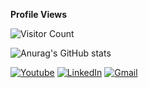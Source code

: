**Profile Views**

![Visitor Count](https://profile-counter.glitch.me/{melihbodr}/count.svg)

![Anurag's GitHub stats](https://github-readme-stats.vercel.app/api?username=melihbodr&show_icons=true&theme=white)

[<img alt="Youtube" src="https://img.shields.io/badge/Youtube%20-%23FF0000.svg?&style=for-the-badge&logo=YouTube&logoColor=white"/>](https://www.youtube.com/channel/UCtvccweD3LKUPrCfW9w3wvg) [<img alt="LinkedIn" src="https://img.shields.io/badge/linkedin%20-%230077B5.svg?&style=for-the-badge&logo=linkedin&logoColor=white"/>](https://www.linkedin.com/in/melihbdr/) [<img alt="Gmail" src="https://img.shields.io/badge/@MELİHBDR.1995@GMAİL.COM-D14836?style=for-the-badge&logo=gmail&logoColor=white" />](melihbdr.1995@gmail.com)






    



